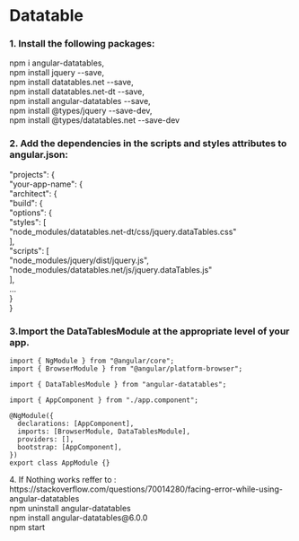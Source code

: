 # Datatable
 <div>
    <h3>1. Install the following packages:</h3>
    npm i angular-datatables,<br>
    npm install jquery --save,<br>
    npm install datatables.net --save,<br>
    npm install datatables.net-dt --save,<br>
    npm install angular-datatables --save,<br>
    npm install @types/jquery --save-dev,<br>
    npm install @types/datatables.net --save-dev<br>
</div>
<div>
    <h3>2. Add the dependencies in the scripts and styles attributes to angular.json:</h3>
    "projects": {                                                           <br>
    "your-app-name": {                                                      <br>
      "architect": {                                                        <br>
        "build": {                                                          <br>
          "options": {                                                      <br>
            "styles": [                                                     <br>
              "node_modules/datatables.net-dt/css/jquery.dataTables.css"    <br>
            ],                                                              <br>
            "scripts": [                                                    <br>
              "node_modules/jquery/dist/jquery.js",                         <br>
              "node_modules/datatables.net/js/jquery.dataTables.js"         <br>
            ],                                                              <br>
            ...                                                             <br>
          }                                                                 <br>
}                                                                           <br>
</div>
<div>
    <h3>3.Import the DataTablesModule at the appropriate level of your app.</h3>
    
    import { NgModule } from "@angular/core";
    import { BrowserModule } from "@angular/platform-browser";

    import { DataTablesModule } from "angular-datatables";

    import { AppComponent } from "./app.component";

    @NgModule({
      declarations: [AppComponent],
      imports: [BrowserModule, DataTablesModule],
      providers: [],
      bootstrap: [AppComponent],
    })
    export class AppModule {}

</div>
<div>
    4. If Nothing works reffer to :
    https://stackoverflow.com/questions/70014280/facing-error-while-using-angular-datatables  <br>
    npm uninstall angular-datatables  <br>
    npm install angular-datatables@6.0.0  <br>
    npm start
</div>
